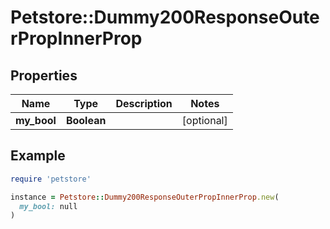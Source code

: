 # Petstore::Dummy200ResponseOuterPropInnerProp

## Properties

| Name | Type | Description | Notes |
| ---- | ---- | ----------- | ----- |
| **my_bool** | **Boolean** |  | [optional] |

## Example

```ruby
require 'petstore'

instance = Petstore::Dummy200ResponseOuterPropInnerProp.new(
  my_bool: null
)
```

